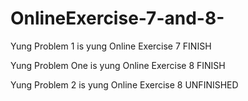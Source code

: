 # OnlineExercise-7-and-8-

Yung Problem 1 is yung Online Exercise 7   FINISH


Yung Problem One is yung Online Exercise 8 FINISH


Yung Problem 2 is yung Online Exercise 8 UNFINISHED
